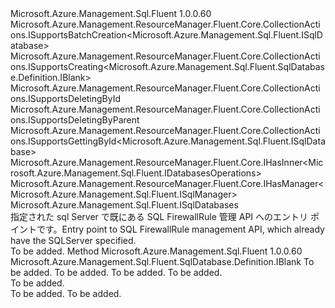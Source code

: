 <Type Name="ISqlDatabaseCreatable" FullName="Microsoft.Azure.Management.Sql.Fluent.SqlDatabases.SqlDatabaseCreatable.ISqlDatabaseCreatable">
  <TypeSignature Language="C#" Value="public interface ISqlDatabaseCreatable : Microsoft.Azure.Management.ResourceManager.Fluent.Core.CollectionActions.ISupportsBatchCreation&lt;Microsoft.Azure.Management.Sql.Fluent.ISqlDatabase&gt;, Microsoft.Azure.Management.ResourceManager.Fluent.Core.CollectionActions.ISupportsCreating&lt;Microsoft.Azure.Management.Sql.Fluent.SqlDatabase.Definition.IBlank&gt;, Microsoft.Azure.Management.ResourceManager.Fluent.Core.CollectionActions.ISupportsDeletingById, Microsoft.Azure.Management.ResourceManager.Fluent.Core.CollectionActions.ISupportsDeletingByParent, Microsoft.Azure.Management.ResourceManager.Fluent.Core.CollectionActions.ISupportsGettingById&lt;Microsoft.Azure.Management.Sql.Fluent.ISqlDatabase&gt;, Microsoft.Azure.Management.ResourceManager.Fluent.Core.IHasInner&lt;Microsoft.Azure.Management.Sql.Fluent.IDatabasesOperations&gt;, Microsoft.Azure.Management.ResourceManager.Fluent.Core.IHasManager&lt;Microsoft.Azure.Management.Sql.Fluent.ISqlManager&gt;, Microsoft.Azure.Management.Sql.Fluent.ISqlDatabases" />
  <TypeSignature Language="ILAsm" Value=".class public interface auto ansi abstract ISqlDatabaseCreatable implements class Microsoft.Azure.Management.ResourceManager.Fluent.Core.CollectionActions.ISupportsBatchCreation`1&lt;class Microsoft.Azure.Management.Sql.Fluent.ISqlDatabase&gt;, class Microsoft.Azure.Management.ResourceManager.Fluent.Core.CollectionActions.ISupportsCreating`1&lt;class Microsoft.Azure.Management.Sql.Fluent.SqlDatabase.Definition.IBlank&gt;, class Microsoft.Azure.Management.ResourceManager.Fluent.Core.CollectionActions.ISupportsDeletingById, class Microsoft.Azure.Management.ResourceManager.Fluent.Core.CollectionActions.ISupportsDeletingByParent, class Microsoft.Azure.Management.ResourceManager.Fluent.Core.CollectionActions.ISupportsGettingById`1&lt;class Microsoft.Azure.Management.Sql.Fluent.ISqlDatabase&gt;, class Microsoft.Azure.Management.ResourceManager.Fluent.Core.IHasInner`1&lt;class Microsoft.Azure.Management.Sql.Fluent.IDatabasesOperations&gt;, class Microsoft.Azure.Management.ResourceManager.Fluent.Core.IHasManager`1&lt;class Microsoft.Azure.Management.Sql.Fluent.ISqlManager&gt;, class Microsoft.Azure.Management.Sql.Fluent.ISqlDatabases" />
  <TypeSignature Language="DocId" Value="T:Microsoft.Azure.Management.Sql.Fluent.SqlDatabases.SqlDatabaseCreatable.ISqlDatabaseCreatable" />
  <TypeSignature Language="VB.NET" Value="Public Interface ISqlDatabaseCreatable&#xA;Implements IHasInner(Of IDatabasesOperations), IHasManager(Of ISqlManager), ISqlDatabases, ISupportsBatchCreation(Of ISqlDatabase), ISupportsCreating(Of IBlank), ISupportsDeletingById, ISupportsDeletingByParent, ISupportsGettingById(Of ISqlDatabase)" />
  <TypeSignature Language="F#" Value="type ISqlDatabaseCreatable = interface&#xA;    interface ISqlDatabases&#xA;    interface ISupportsCreating&lt;IBlank&gt;&#xA;    interface ISupportsDeletingById&#xA;    interface ISupportsGettingById&lt;ISqlDatabase&gt;&#xA;    interface ISupportsBatchCreation&lt;ISqlDatabase&gt;&#xA;    interface ISupportsDeletingByParent&#xA;    interface IHasManager&lt;ISqlManager&gt;&#xA;    interface IHasInner&lt;IDatabasesOperations&gt;" />
  <AssemblyInfo>
    <AssemblyName>Microsoft.Azure.Management.Sql.Fluent</AssemblyName>
    <AssemblyVersion>1.0.0.60</AssemblyVersion>
  </AssemblyInfo>
  <Interfaces>
    <Interface>
      <InterfaceName>Microsoft.Azure.Management.ResourceManager.Fluent.Core.CollectionActions.ISupportsBatchCreation&lt;Microsoft.Azure.Management.Sql.Fluent.ISqlDatabase&gt;</InterfaceName>
    </Interface>
    <Interface>
      <InterfaceName>Microsoft.Azure.Management.ResourceManager.Fluent.Core.CollectionActions.ISupportsCreating&lt;Microsoft.Azure.Management.Sql.Fluent.SqlDatabase.Definition.IBlank&gt;</InterfaceName>
    </Interface>
    <Interface>
      <InterfaceName>Microsoft.Azure.Management.ResourceManager.Fluent.Core.CollectionActions.ISupportsDeletingById</InterfaceName>
    </Interface>
    <Interface>
      <InterfaceName>Microsoft.Azure.Management.ResourceManager.Fluent.Core.CollectionActions.ISupportsDeletingByParent</InterfaceName>
    </Interface>
    <Interface>
      <InterfaceName>Microsoft.Azure.Management.ResourceManager.Fluent.Core.CollectionActions.ISupportsGettingById&lt;Microsoft.Azure.Management.Sql.Fluent.ISqlDatabase&gt;</InterfaceName>
    </Interface>
    <Interface>
      <InterfaceName>Microsoft.Azure.Management.ResourceManager.Fluent.Core.IHasInner&lt;Microsoft.Azure.Management.Sql.Fluent.IDatabasesOperations&gt;</InterfaceName>
    </Interface>
    <Interface>
      <InterfaceName>Microsoft.Azure.Management.ResourceManager.Fluent.Core.IHasManager&lt;Microsoft.Azure.Management.Sql.Fluent.ISqlManager&gt;</InterfaceName>
    </Interface>
    <Interface>
      <InterfaceName>Microsoft.Azure.Management.Sql.Fluent.ISqlDatabases</InterfaceName>
    </Interface>
  </Interfaces>
  <Docs>
    <summary>
            <span data-ttu-id="9ed20-101">指定された sql Server で既にある SQL FirewallRule 管理 API へのエントリ ポイントです。</span><span class="sxs-lookup"><span data-stu-id="9ed20-101">Entry point to SQL FirewallRule management API, which already have the SQLServer specified.</span></span>
            </summary>
    <remarks>To be added.</remarks>
  </Docs>
  <Members>
    <Member MemberName="DefinedWithSqlServer">
      <MemberSignature Language="C#" Value="public Microsoft.Azure.Management.Sql.Fluent.SqlDatabase.Definition.IBlank DefinedWithSqlServer (string resourceGroupName, string sqlServerName, string databaseName, Microsoft.Azure.Management.ResourceManager.Fluent.Core.Region region);" />
      <MemberSignature Language="ILAsm" Value=".method public hidebysig newslot virtual instance class Microsoft.Azure.Management.Sql.Fluent.SqlDatabase.Definition.IBlank DefinedWithSqlServer(string resourceGroupName, string sqlServerName, string databaseName, class Microsoft.Azure.Management.ResourceManager.Fluent.Core.Region region) cil managed" />
      <MemberSignature Language="DocId" Value="M:Microsoft.Azure.Management.Sql.Fluent.SqlDatabases.SqlDatabaseCreatable.ISqlDatabaseCreatable.DefinedWithSqlServer(System.String,System.String,System.String,Microsoft.Azure.Management.ResourceManager.Fluent.Core.Region)" />
      <MemberSignature Language="F#" Value="abstract member DefinedWithSqlServer : string * string * string * Microsoft.Azure.Management.ResourceManager.Fluent.Core.Region -&gt; Microsoft.Azure.Management.Sql.Fluent.SqlDatabase.Definition.IBlank" Usage="iSqlDatabaseCreatable.DefinedWithSqlServer (resourceGroupName, sqlServerName, databaseName, region)" />
      <MemberType>Method</MemberType>
      <AssemblyInfo>
        <AssemblyName>Microsoft.Azure.Management.Sql.Fluent</AssemblyName>
        <AssemblyVersion>1.0.0.60</AssemblyVersion>
      </AssemblyInfo>
      <ReturnValue>
        <ReturnType>Microsoft.Azure.Management.Sql.Fluent.SqlDatabase.Definition.IBlank</ReturnType>
      </ReturnValue>
      <Parameters>
        <Parameter Name="resourceGroupName" Type="System.String" />
        <Parameter Name="sqlServerName" Type="System.String" />
        <Parameter Name="databaseName" Type="System.String" />
        <Parameter Name="region" Type="Microsoft.Azure.Management.ResourceManager.Fluent.Core.Region" />
      </Parameters>
      <Docs>
        <param name="resourceGroupName">To be added.</param>
        <param name="sqlServerName">To be added.</param>
        <param name="databaseName">To be added.</param>
        <param name="region">To be added.</param>
        <summary>To be added.</summary>
        <returns>To be added.</returns>
        <remarks>To be added.</remarks>
      </Docs>
    </Member>
  </Members>
</Type>